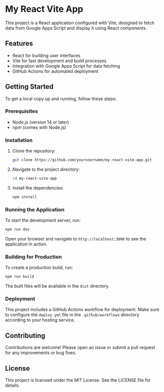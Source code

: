 # My React Vite App

This project is a React application configured with Vite, designed to fetch data from Google Apps Script and display it using React components.

## Features

- React for building user interfaces
- Vite for fast development and build processes
- Integration with Google Apps Script for data fetching
- GitHub Actions for automated deployment

## Getting Started

To get a local copy up and running, follow these steps:

### Prerequisites

- Node.js (version 14 or later)
- npm (comes with Node.js)

### Installation

1. Clone the repository:
   ```bash
   git clone https://github.com/yourusername/my-react-vite-app.git
   ```
2. Navigate to the project directory:
   ```bash
   cd my-react-vite-app
   ```
3. Install the dependencies:
   ```bash
   npm install
   ```

### Running the Application

To start the development server, run:
```bash
npm run dev
```
Open your browser and navigate to `http://localhost:3000` to see the application in action.

### Building for Production

To create a production build, run:
```bash
npm run build
```
The built files will be available in the `dist` directory.

### Deployment

This project includes a GitHub Actions workflow for deployment. Make sure to configure the `deploy.yml` file in the `.github/workflows` directory according to your hosting service.

## Contributing

Contributions are welcome! Please open an issue or submit a pull request for any improvements or bug fixes.

## License

This project is licensed under the MIT License. See the LICENSE file for details.